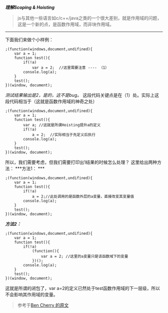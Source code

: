 ***理解Scoping & Hoisting***
>js与其他一些语言如c/c++/java之类的一个很大差别，就是作用域的问题，这是一个新的点，是函数作用域，而非块作用域。

-------------------
下面我们来做个小样例：

```
;(function(windows,document,undifined){
	var a = 1;
	function test(){
		if(!a)
			var a = 2;  //这里需要注意 ---- （1）
		console.log(a);
	}
	test();
})(window, document);
```
*测试结果输出是2，是的，这不是bug。*
这段代码关键点是在（1）处。实际上这段代码相当于（这就是函数作用域的神奇之处）

```
;(function(windows,document,undifined){
	var a = 1;
	function test(){
	    var a; //这就是所谓Hoisting提升a的定义
		if(!a)
			a = 2;  //实际相当于先定义后执行
		console.log(a);
	}
	test();
})(window, document);
```
所以，我们需要考虑，但我们需要打印出1结果的时候怎么处理？
这里给出两种方法：
***方法1： ***

```
;(function(windows,document,undifined){
	var a = 1;
	function test(){
		if(!a)
			a = 2;//此处调用的是函数外层的a变量，直接改变其变量值
		console.log(a);
	}
	test();
})(window, document);
```
***方法2：***

```
;(function(windows,document,undifined){
	var a = 1;
	function test(){
		if(!a)
			(function(){
				var a = 2; //这里的a变量只是该函数域下的变量
			})(); 	
		console.log(a);
	}
	test();
})(window, document);

```
这就是所谓的闭包了，var a=2的定义已然处于test函数作用域的下一层级，所以不会影响其作用域的变量。

> 参考于<a href="http://www.adequatelygood.com/JavaScript-Scoping-and-Hoisting.html" target="_blank">Ben Cherry 的原文
